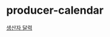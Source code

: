 # producer-calendar

[생산자 달력](https://docs.google.com/spreadsheets/d/1tN7lz3hwGi-um2YTRjjdAUyKJFRrSQO_HHeSO6t-A5A/edit#gid=1493117693)
